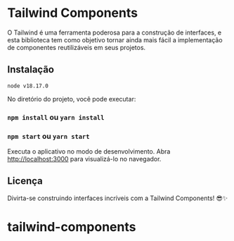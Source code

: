 # Tailwind Components

O Tailwind é uma ferramenta poderosa para a construção de interfaces, e esta biblioteca tem como objetivo tornar ainda mais fácil a implementação de componentes reutilizáveis em seus projetos.

## Instalação

`node v18.17.0`

No diretório do projeto, você pode executar:

### `npm install` ou `yarn install`

### `npm start` ou `yarn start`

Executa o aplicativo no modo de desenvolvimento.
Abra [http://localhost:3000](http://localhost:3000) para visualizá-lo no navegador.

## Licença

Divirta-se construindo interfaces incríveis com a Tailwind Components! 😎✨

# tailwind-components
